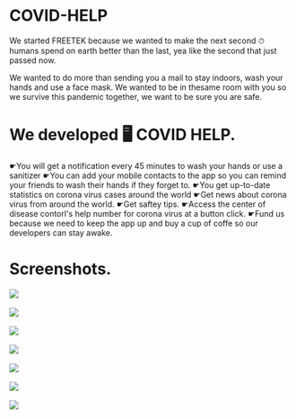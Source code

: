 # COVID-HELP
We started FREETEK because we wanted to make the next second ⏱ humans spend on earth better than the last, yea like the second that just passed now.

We wanted to do more than sending you a mail to stay indoors, wash your hands and use a face mask. We wanted to be in thesame room with you so we survive this pandemic together, we want to be sure you are safe.


# We developed 🖥 COVID HELP.
☛You will get a notification every 45 minutes to wash your hands or use a sanitizer
☛You can add your mobile contacts to the app so you can remind your friends to wash their hands if they forget to.
☛You get up-to-date statistics on corona virus cases around the world
☛Get news about corona virus from around the world.
☛Get saftey tips.
☛Access the center of disease contorl's help number for corona virus at a button click.
☛Fund us because we need to keep the app up and buy a cup of coffe so our developers can stay awake.

# Screenshots.

<img src="https://github.com/Free-tek/COVID-HELP/blob/master/WhatsApp%20Image%202020-03-26%20at%2012.33.36%20AM%20(1).jpeg"><br><br>
<img src="https://github.com/Free-tek/COVID-HELP/blob/master/WhatsApp%20Image%202020-03-26%20at%2012.33.36%20AM%20(2).jpeg"><br><br>
<img src="https://github.com/Free-tek/COVID-HELP/blob/master/WhatsApp%20Image%202020-03-26%20at%2012.33.36%20AM.jpeg"><br><br>
<img src="https://github.com/Free-tek/COVID-HELP/blob/master/WhatsApp%20Image%202020-03-26%20at%2012.33.37%20AM%20(1).jpeg"><br><br>
<img src="https://github.com/Free-tek/COVID-HELP/blob/master/WhatsApp%20Image%202020-03-26%20at%2012.33.37%20AM%20(2).jpeg"><br><br>
<img src="https://github.com/Free-tek/COVID-HELP/blob/master/WhatsApp%20Image%202020-03-26%20at%2012.33.37%20AM%20(3).jpeg"><br><br>
<img src="https://github.com/Free-tek/COVID-HELP/blob/master/WhatsApp%20Image%202020-03-26%20at%2012.33.37%20AM.jpeg"><br><br>
